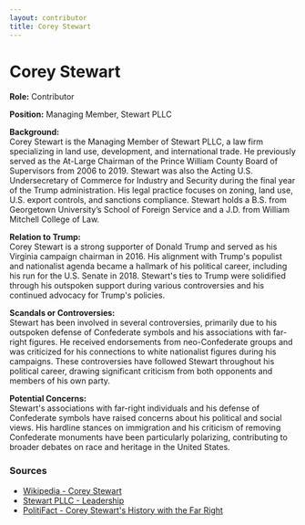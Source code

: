 ```yaml
---
layout: contributor
title: Corey Stewart
---
```


# Corey Stewart

**Role:** Contributor

**Position:** Managing Member, Stewart PLLC

**Background:**  
Corey Stewart is the Managing Member of Stewart PLLC, a law firm specializing in land use, development, and international trade. He previously served as the At-Large Chairman of the Prince William County Board of Supervisors from 2006 to 2019. Stewart was also the Acting U.S. Undersecretary of Commerce for Industry and Security during the final year of the Trump administration. His legal practice focuses on zoning, land use, U.S. export controls, and sanctions compliance. Stewart holds a B.S. from Georgetown University’s School of Foreign Service and a J.D. from William Mitchell College of Law.

**Relation to Trump:**  
Corey Stewart is a strong supporter of Donald Trump and served as his Virginia campaign chairman in 2016. His alignment with Trump's populist and nationalist agenda became a hallmark of his political career, including his run for the U.S. Senate in 2018. Stewart's ties to Trump were solidified through his outspoken support during various controversies and his continued advocacy for Trump's policies.

**Scandals or Controversies:**  
Stewart has been involved in several controversies, primarily due to his outspoken defense of Confederate symbols and his associations with far-right figures. He received endorsements from neo-Confederate groups and was criticized for his connections to white nationalist figures during his campaigns. These controversies have followed Stewart throughout his political career, drawing significant criticism from both opponents and members of his own party.

**Potential Concerns:**  
Stewart's associations with far-right individuals and his defense of Confederate symbols have raised concerns about his political and social views. His hardline stances on immigration and his criticism of removing Confederate monuments have been particularly polarizing, contributing to broader debates on race and heritage in the United States.

### Sources
- [Wikipedia - Corey Stewart](https://en.wikipedia.org/wiki/Corey_Stewart)
- [Stewart PLLC - Leadership](https://stewartpllc.com/leadership/)
- [PolitiFact - Corey Stewart's History with the Far Right](https://www.politifact.com/factchecks/2018/jun/20/corey-stewart/corey-stewarts-history-far-right-explained/)
